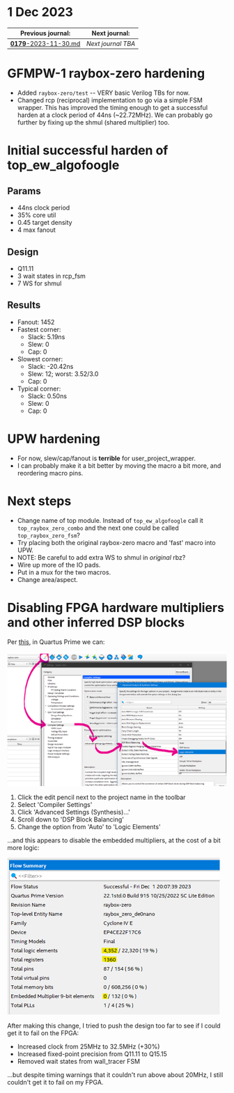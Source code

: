 # 1 Dec 2023

| Previous journal: | Next journal: |
|-|-|
| [**0179**-2023-11-30.md](./0179-2023-11-30.md) | *Next journal TBA* |

# GFMPW-1 raybox-zero hardening

*   Added `raybox-zero/test` -- VERY basic Verilog TBs for now.
*   Changed rcp (reciprocal) implementation to go via a simple FSM wrapper. This has improved the timing enough to get a successful harden at a clock period of 44ns (~22.72MHz). We can probably go further by fixing up the shmul (shared multiplier) too.

# Initial successful harden of top_ew_algofoogle

## Params

*   44ns clock period
*   35% core util
*   0.45 target density
*   4 max fanout

## Design

*   Q11.11
*   3 wait states in rcp_fsm
*   7 WS for shmul

## Results

*   Fanout: 1452
*   Fastest corner:
    *   Slack: 5.19ns
    *   Slew: 0
    *   Cap: 0
*   Slowest corner:
    *   Slack: -20.42ns
    *   Slew: 12; worst: 3.52/3.0
    *   Cap: 0
*   Typical corner:
    *   Slack: 0.50ns
    *   Slew: 0
    *   Cap: 0

# UPW hardening

*   For now, slew/cap/fanout is **terrible** for user_project_wrapper.
*   I can probably make it a bit better by moving the macro a bit more, and reordering macro pins.


# Next steps

*   Change name of top module. Instead of `top_ew_algofoogle` call it `top_raybox_zero_combo` and the next one could be called `top_raybox_zero_fsm`?
*   Try placing both the original raybox-zero macro and 'fast' macro into UPW.
*   NOTE: Be careful to add extra WS to shmul in *original* rbz?
*   Wire up more of the IO pads.
*   Put in a mux for the two macros.
*   Change area/aspect.

# Disabling FPGA hardware multipliers and other inferred DSP blocks

Per [this](https://electronics.stackexchange.com/a/363922), in Quartus Prime we can:

![](i/0180-quartus-disable-dsp.png)

1.  Click the edit pencil next to the project name in the toolbar
2.  Select 'Compiler Settings'
3.  Click 'Advanced Settings (Synthesis)...'
4.  Scroll down to 'DSP Block Balancing'
5.  Change the option from 'Auto' to 'Logic Elements'

...and this appears to disable the embedded multipliers, at the cost of a bit more logic:

![](i/0180-no-dsp-multipliers.png)

After making this change, I tried to push the design too far to see if I could get it to fail on the FPGA:
*   Increased clock from 25MHz to 32.5MHz (+30%)
*   Increased fixed-point precision from Q11.11 to Q15.15
*   Removed wait states from wall_tracer FSM

...but despite timing warnings that it couldn't run above about 20MHz, I still couldn't get it to fail on my FPGA.
